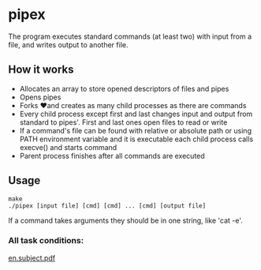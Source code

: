 # pipex
The program executes standard commands (at least two) with input from a file, and writes output to another file.
## How it works
- Allocates an array to store opened descriptors of files and pipes
- Opens pipes
- Forks ❤️and creates as many child processes as there are commands
- Every child process except first and last changes input and output from standard to pipes'. First and last ones open files to read or write
- If a command's file can be found with relative or absolute path or using PATH environment variable and it is executable each child process calls execve() and starts command
- Parent process finishes after all commands are executed
## Usage
	make
	./pipex [input file] [cmd] [cmd] ... [cmd] [output file]
If a command takes arguments they should be in one string, like 'cat -e'.
### All task conditions:
[en.subject.pdf](https://github.com/squickfi/pipex/blob/master/en.subject.pdf)
